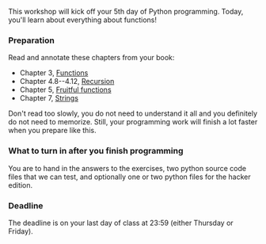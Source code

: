 This workshop will kick off your 5th day of Python programming. Today, you'll
learn about everything about functions!

### Preparation

Read and annotate these chapters from your book:

* Chapter 3, [Functions](http://www.greenteapress.com/thinkpython/html/thinkpython004.html)
* Chapter 4.8--4.12, [Recursion](http://www.greenteapress.com/thinkpython/html/thinkpython006.html#toc59)
* Chapter 5, [Fruitful functions](http://www.greenteapress.com/thinkpython/html/thinkpython007.html)
* Chapter 7, [Strings](http://www.greenteapress.com/thinkpython/html/thinkpython009.html)

Don't read too slowly, you do not need to understand it all and you definitely
do not need to memorize. Still, your programming work will finish a lot faster
when you prepare like this.

### What to turn in after you finish programming

You are to hand in the answers to the exercises, two python source code files
that we can test, and optionally one or two python files for the hacker edition.

### Deadline

The deadline is on your last day of class at 23:59 (either Thursday or Friday). 